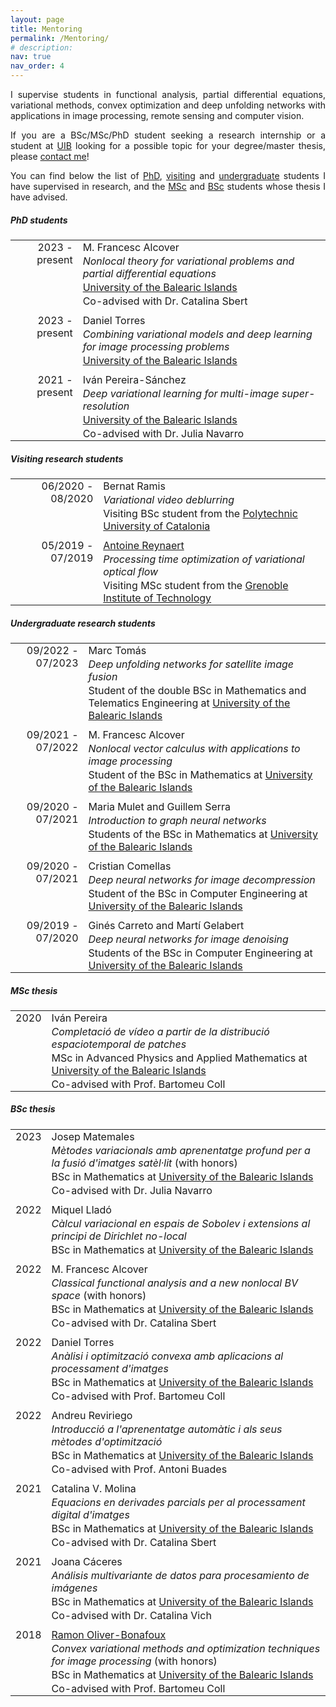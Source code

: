 ```yaml
---
layout: page
title: Mentoring
permalink: /Mentoring/
# description:
nav: true
nav_order: 4
---
```

<div style="text-align: justify">
<p>I supervise students in functional analysis, partial differential equations, variational methods, convex optimization and deep unfolding networks with applications in image processing, remote sensing and computer vision.</p>

<p>If you are a BSc/MSc/PhD student seeking a research internship or a student at <a href="http://uib.eu">UIB</a> looking for a possible topic for your degree/master thesis, please <a href="mailto:joan.duran@uib.es">contact me</a>!</p>

<p> You can find below the list of <a href="#mentPhD">PhD</a>, <a href="#mentVisit">visiting</a> and <a href="#mentUndergrad">undergraduate</a> students I have supervised in research, and the <a href="#mentMSc">MSc</a> and <a href="#mentBSc">BSc</a> students whose thesis I have advised.</p>
</div>

<div class="projects">
<h5 class="category" id="mentPhD">PhD students</h5>

<style type="text/css">
.tg  {border-collapse:collapse; border-width:0px}
.tg td{padding:1px 8px;}
.tg .tg-1{text-align:right;vertical-align:top}
.tg .tg-2{text-align:left;vertical-align:top}
.tg .tg-12{padding: 10px 8px 1px 8px; text-align:right;vertical-align:top}
.tg .tg-22{padding: 10px 8px 1px 8px; text-align:left;vertical-align:top}
</style>
<table class="tg">
  <tr>
    <td class="tg-1" rowspan="4">2023 - present</td>
    <td class="tg-2">M. Francesc Alcover</td>
  </tr>
  <tr>
    <td class="tg-2"><i>Nonlocal theory for variational problems and partial differential equations </i></td>
  </tr>
  <tr>
    <td class="tg-2"><a href="https://uib.eu">University of the Balearic Islands</a></td>
  </tr>
  <tr>
    <td class="tg-2">Co-advised with Dr. Catalina Sbert</td>
  </tr>
  <tr>
    <td class="tg-12" rowspan="3">2023 - present</td>
    <td class="tg-22">Daniel Torres</td>
  </tr>
  <tr>
    <td class="tg-2"><i>Combining variational models and deep learning for image processing problems</i></td>
  </tr>
  <tr>
    <td class="tg-2"><a href="https://uib.eu">University of the Balearic Islands</a></td>
  </tr>
  <tr>
    <td class="tg-12" rowspan="4">2021 - present</td>
    <td class="tg-22">Iván Pereira-Sánchez</td>
  </tr>
  <tr>
    <td class="tg-2"><i>Deep variational learning for multi-image super-resolution</i></td>
  </tr>
  <tr>
    <td class="tg-2"><a href="https://uib.eu">University of the Balearic Islands</a></td>
  </tr>
  <tr>
    <td class="tg-2">Co-advised with Dr. Julia Navarro</td>
  </tr>
</table>

<h5 class="category" id="mentVisit">Visiting research students</h5>

<table class="tg">
  <tr>
    <td class="tg-1" rowspan="3"> 06/2020 - 08/2020</td>
    <td class="tg-2">Bernat Ramis</td>
  </tr>
  <tr>
    <td class="tg-2"><i>Variational video deblurring</i></td>
  </tr>
  <tr>
    <td class="tg-2">Visiting BSc student from the <a href="https://www.upc.edu/en?set_language=en">Polytechnic University of Catalonia</a></td>
  </tr>
  <tr>
    <td class="tg-12" rowspan="3">05/2019 - 07/2019</td>
    <td class="tg-22"><a href="https://fr.linkedin.com/in/antoine-reynaert-80421a152/en">Antoine Reynaert</a></td>
  </tr>
  <tr>
    <td class="tg-2"><i>Processing time optimization of variational optical flow</i></td>
  </tr>
  <tr>
    <td class="tg-2">Visiting MSc student from the <a href="https://www.grenoble-inp.fr/en">Grenoble Institute of Technology</a></td>
  </tr>
</table>


<h5 class="category" id="mentUndergrad">Undergraduate research students</h5>

<table class="tg">
  <tr>
    <td class="tg-1" rowspan="3"> 09/2022 - 07/2023</td>
    <td class="tg-2">Marc Tomás</td>
  </tr>
  <tr>
    <td class="tg-2"><i>Deep unfolding networks for satellite image fusion</i></td>
  </tr>
  <tr>
    <td class="tg-2">Student of the double BSc in Mathematics and Telematics Engineering at <a href="https://uib.eu">University of the Balearic Islands</a></td>
  </tr>
  <tr>
    <td class="tg-12" rowspan="3">09/2021 - 07/2022</td>
    <td class="tg-22">M. Francesc Alcover</td>
  </tr>
  <tr>
    <td class="tg-2"><i>Nonlocal vector calculus with applications to image processing</i></td>
  </tr>
  <tr>
  <td class="tg-2">Student of the BSc in Mathematics at <a href="https://uib.eu">University of the Balearic Islands</a></td>
  </tr>
  <tr>
    <td class="tg-12" rowspan="3">09/2020 - 07/2021</td>
    <td class="tg-22">Maria Mulet and Guillem Serra</td>
  </tr>
  <tr>
    <td class="tg-2"><i>Introduction to graph neural networks</i></td>
  </tr>
  <tr>
  <td class="tg-2">Students of the BSc in Mathematics at <a href="https://uib.eu">University of the Balearic Islands</a></td>
  </tr>
  <tr>
    <td class="tg-12" rowspan="3">09/2020 - 07/2021</td>
    <td class="tg-22">Cristian Comellas</td>
  </tr>
  <tr>
    <td class="tg-2"><i>Deep neural networks for image decompression</i></td>
  </tr>
  <tr>
    <td class="tg-2">Student of the BSc in Computer Engineering at <a href="https://uib.eu">University of the Balearic Islands</a></td>
  </tr>
  <tr>
    <td class="tg-12" rowspan="3">09/2019 - 07/2020</td>
    <td class="tg-22">Ginés Carreto and Martí Gelabert</td>
  </tr>
  <tr>
    <td class="tg-2"><i>Deep neural networks for image denoising</i></td>
  </tr>
  <tr>
  <td class="tg-2">Students of the BSc in Computer Engineering at <a href="https://uib.eu">University of the Balearic Islands</a></td>
  </tr>
</table>


<h5 class="category" id="mentMSc">MSc thesis</h5>

<table class="tg">
  <tr>
    <td class="tg-1" rowspan="4"> 2020</td>
    <td class="tg-2">Iván Pereira</td>
  </tr>
  <tr>
    <td class="tg-2"><i>Completació de vídeo a partir de la distribució espaciotemporal de patches</i></td>
  </tr>
  <tr>
    <td class="tg-2">MSc in Advanced Physics and Applied Mathematics at <a href="https://uib.eu">University of the Balearic Islands</a></td>
  </tr> 
  <tr>
  <td class="tg-2">Co-advised with Prof. Bartomeu Coll</td>
</tr>
</table>


<h5 class="category" id="mentBSc">BSc thesis</h5>

<table class="tg">
<tr>
  <td class="tg-1" rowspan="4"> 2023</td>
  <td class="tg-2">Josep Matemales</td>
</tr>
<tr>
  <td class="tg-2"><i>Mètodes variacionals amb aprenentatge profund per a la fusió d'imatges satèl·lit</i> (with honors)</td>
</tr>
<tr>
  <td class="tg-2">BSc in Mathematics at <a href="https://uib.eu">University of the Balearic Islands</a></td>
</tr>
<tr>
  <td class="tg-2">Co-advised with Dr. Julia Navarro</td>
</tr>
<tr>
  <td class="tg-12" rowspan="3"> 2022</td>
  <td class="tg-22">Miquel Lladó</td>
</tr>
<tr>
  <td class="tg-2"><i>Càlcul variacional en espais de Sobolev i extensions al principi de Dirichlet no-local</i></td>
</tr>
<tr>
  <td class="tg-2">BSc in Mathematics at <a href="https://uib.eu">University of the Balearic Islands</a></td>
</tr>
  <tr>
    <td class="tg-12" rowspan="4"> 2022</td>
    <td class="tg-22">M. Francesc Alcover</td>
  </tr>
  <tr>
    <td class="tg-2"><i>Classical functional analysis and a new nonlocal BV space</i> (with honors)</td>
  </tr>
  <tr>
    <td class="tg-2">BSc in Mathematics at <a href="https://uib.eu">University of the Balearic Islands</a></td>
  </tr>
  <tr>
    <td class="tg-2">Co-advised with Dr. Catalina Sbert</td>
  </tr>
  <tr>
    <td class="tg-12" rowspan="4">2022</td>
    <td class="tg-22">Daniel Torres</td>
  </tr>
  <tr>
    <td class="tg-2"><i>Anàlisi i optimització convexa amb aplicacions al processament d'imatges</i></td>
  </tr>
  <tr>
  <td class="tg-2">BSc in Mathematics at <a href="https://uib.eu">University of the Balearic Islands</a></td>
  </tr>
  <tr>
  <td class="tg-2">Co-advised with Prof. Bartomeu Coll</td>
  </tr>
  <tr>
    <td class="tg-12" rowspan="4">2022</td>
    <td class="tg-22">Andreu Reviriego</td>
  </tr>
  <tr>
    <td class="tg-2"><i>Introducció a l'aprenentatge automàtic i als seus mètodes d'optimització</i></td>
  </tr>
  <tr>
  <td class="tg-2">BSc in Mathematics at <a href="https://uib.eu">University of the Balearic Islands</a></td>
  </tr>
  <tr>
  <td class="tg-2">Co-advised with Prof. Antoni Buades</td>
  </tr>
  <tr>
  <td class="tg-12" rowspan="4">2021</td>
  <td class="tg-22">Catalina V. Molina</td>
</tr>
<tr>
  <td class="tg-2"><i>Equacions en derivades parcials per al processament digital d'imatges</i></td>
</tr>
<tr>
<td class="tg-2">BSc in Mathematics at <a href="https://uib.eu">University of the Balearic Islands</a></td>
</tr>
<tr>
<td class="tg-2">Co-advised with Dr. Catalina Sbert</td>
</tr>
<tr>
<td class="tg-12" rowspan="4">2021</td>
<td class="tg-22">Joana Cáceres</td>
</tr>
<tr>
<td class="tg-2"><i>Análisis multivariante de datos para procesamiento de imágenes</i></td>
</tr>
<tr>
<td class="tg-2">BSc in Mathematics at <a href="https://uib.eu">University of the Balearic Islands</a></td>
</tr>
<tr>
<td class="tg-2">Co-advised with Dr. Catalina Vich</td>
</tr>
<tr>
<td class="tg-12" rowspan="4">2018</td>
<td class="tg-22"><a href="https://www.researchgate.net/scientific-contributions/Ramon-Oliver-Bonafoux-2191070240">Ramon Oliver-Bonafoux</a></td>
</tr>
<tr>
<td class="tg-2"><i>Convex variational methods and optimization techniques for image processing</i> (with honors)</td>
</tr>
<tr>
<td class="tg-2">BSc in Mathematics at <a href="https://uib.eu">University of the Balearic Islands</a></td>
</tr>
<tr>
<td class="tg-2">Co-advised with Prof. Bartomeu Coll</td>
</tr>
  </table>

</div>
